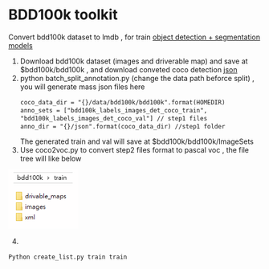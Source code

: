 # BDD100k toolkit

Convert bdd100k dataset to lmdb , for train [object detection + segmentation models](https://github.com/eric612/MobileNet-YOLO)

1. Download bdd100k dataset (images and driverable map) and save at $bdd100k/bdd100k , and download conveted coco detection [json](https://drive.google.com/open?id=1MI0KzphTY5a1wijXvJua3X4X0woLrSUw)
2. python batch_split_annotation.py (change the data path beforce split) , you will generate mass json files here 
    ```
    coco_data_dir = "{}/data/bdd100k/bdd100k".format(HOMEDIR) 
    anno_sets = ["bdd100k_labels_images_det_coco_train", "bdd100k_labels_images_det_coco_val"] // step1 files
    anno_dir = "{}/json".format(coco_data_dir) //step1 folder
    ```
    The generated train and val will save at $bdd100k/bdd100k/ImageSets
3. Use coco2voc.py to convert step2 files format to pascal voc , the file tree will like below 

![alt](example.png)

4. 
```
Python create_list.py train train
```
